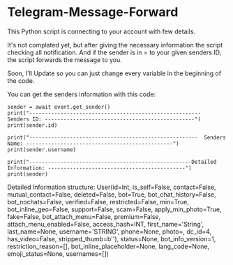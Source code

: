 # Telegram-Message-Forward

This Python script is connecting to your account with few details. 

It's not complated yet, but after giving the necessary information the script checking all notification. And if the sender is in = to your given senders ID, the script forwards the message to you.

Soon, I'll Update so you can just change every variable in the beginning of the code.


You can get the senders information with this code:

    sender = await event.get_sender()
    print("-------------------------------------------------------  Senders ID: ------------------------------------------------")
    print(sender.id)
    
    print("------------------------------------------------------  Senders Name: -----------------------------------------------")
    print(sender.username)

    print("----------------------------------------------------Detailed Information: --------------------------------------------")
    print(sender)
    

Detailed Information structure:
User(id=Int, is_self=False, contact=False, mutual_contact=False, deleted=False, bot=True, bot_chat_history=False, bot_nochats=False, verified=False, restricted=False, min=True, bot_inline_geo=False, support=False, scam=False, apply_min_photo=True, fake=False, bot_attach_menu=False, premium=False, attach_menu_enabled=False, access_hash=INT, first_name='String', last_name=None, username='STRING', phone=None, photo=, dc_id=4, has_video=False, stripped_thumb=b''), status=None, bot_info_version=1, restriction_reason=[], bot_inline_placeholder=None, lang_code=None, emoji_status=None, usernames=[])

